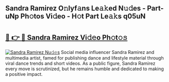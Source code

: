## Sandra Ramirez O𝚗lyf𝚊ns Le𝚊𝚔ed N𝚞𝚍es - Part-uNp Ph𝚘tos Vi𝚍eo - H𝚘t Part Le𝚊𝚔s q05uN

# <h2><a href="http://hf2rpuk.feru.top/?c=Sandra+Ramirez">🔗 👉 🔴 Sandra Ramirez Vi𝚍𝚎o Ph𝚘t𝚘𝚜</a></h2>

[![Sandra Ramirez Nu𝚍𝚎s](https://i.imgur.com/0TWrTi3.gif)](http://hf2rpuk.feru.top/?c=Sandra+Ramirez)
Social media influencer Sandra Ramirez and multimedia artist, famed for publishing dance and lifestyle material through viral dance trends and short videos. As a public figure, Sandra Ramirez every move is scrutinized, but he remains humble and dedicated to making a positive impact. 
